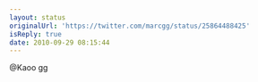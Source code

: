 ```yaml
---
layout: status
originalUrl: 'https://twitter.com/marcgg/status/25864488425'
isReply: true
date: 2010-09-29 08:15:44
---
```


@Kaoo gg
